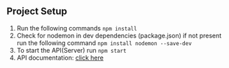 ## Project Setup

1. Run the following commands
   `npm install`
2. Check for nodemon in dev dependencies (package.json) if not present run the following command `npm install nodemon --save-dev`
3. To start the API(Server) run ```npm start```
4. API documentation: [click here](https://documenter.getpostman.com/view/26455911/2sA2rDvKnH)
